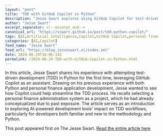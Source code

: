 ```yaml
---
layout: "post"
title: "TDD with GitHub Copilot in Python"
description: "Jesse Swart explores using GitHub Copilot for test-driven development in Python while building a personal finance administration system."
author: "Jesse Swart"
excerpt_separator: <!--excerpt_end-->
canonical_url: "https://sswart.github.io/post/tdd-python-copilot/"
tags: [AI,Artificial Intelligence,Copilot,GitHub Copilot,personal finance,Python,software development,TDD]
categories: [AI,Copilot]
feed_name: "Jesse Swart"
feed_url: "https://blog.jesseswart.nl/index.xml"
date: 2024-06-24T16:06:14Z
permalink: /2024-06-24-TDD-with-GitHub-Copilot-in-Python.html
---
```


In this article, Jesse Swart shares his experience with attempting test-driven development (TDD) in Python for the first time, leveraging GitHub Copilot as an assistant. <!--excerpt_end--> Drawing on his previous experience with both Python and personal finance application development, Jesse wanted to see how Copilot could help streamline the TDD process. He recalls selecting a personal finance administration system as a project, which he had already conceptualized due to past exposure. The article serves as an introduction to exploring AI-powered development tools' impact on TDD workflows, particularly for developers both familiar and new to the methodology and Python.

This post appeared first on The Jesse Swart. [Read the entire article here](https://sswart.github.io/post/tdd-python-copilot/)
